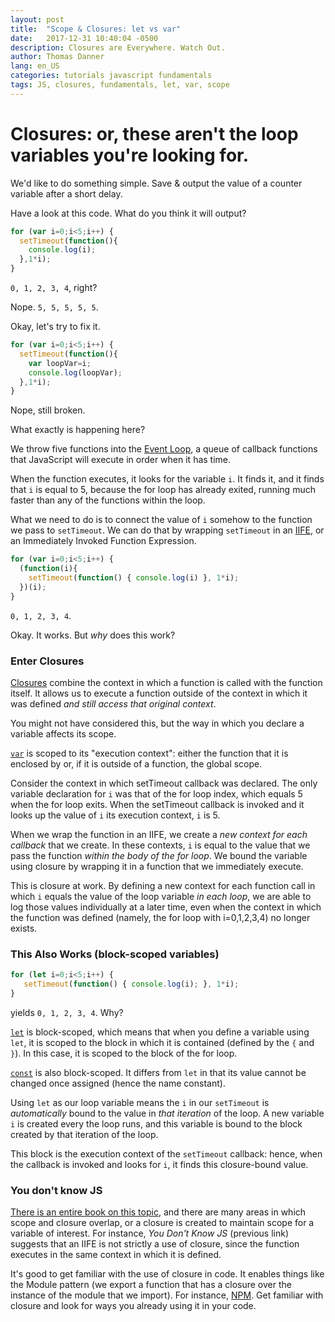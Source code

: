 ```yaml
---
layout: post
title:  "Scope & Closures: let vs var"
date:   2017-12-31 10:40:04 -0500
description: Closures are Everywhere. Watch Out.
author: Thomas Danner
lang: en_US
categories: tutorials javascript fundamentals
tags: JS, closures, fundamentals, let, var, scope
---
```


# Closures: or, these aren't the loop variables you're looking for.

We'd like to do something simple. Save & output the value of a counter variable after a short delay.

Have a look at this code. What do you think it will output?

```javascript
for (var i=0;i<5;i++) {
  setTimeout(function(){
    console.log(i);
  },1*i);
}
```

`0, 1, 2, 3, 4`, right?

Nope. `5, 5, 5, 5, 5`.

Okay, let's try to fix it.

```javascript
for (var i=0;i<5;i++) {
  setTimeout(function(){
    var loopVar=i;
    console.log(loopVar);
  },1*i);
}
```

Nope, still broken.

What exactly is happening here?

We throw five functions into the [Event Loop](https://developer.mozilla.org/en-US/docs/Web/JavaScript/EventLoop), a queue of callback functions that JavaScript will execute in order when it has time.

When the function executes, it looks for the variable `i`. It finds it, and it finds that `i` is equal to 5, because the for loop has already exited, running much faster than any of the functions within the loop.

What we need to do is to connect the value of `i` somehow to the function we pass to `setTimeout`. We can do that by wrapping `setTimeout` in an [IIFE](https://developer.mozilla.org/en-US/docs/Glossary/IIFE), or an Immediately Invoked Function Expression.

```javascript
for (var i=0;i<5;i++) {
  (function(i){
    setTimeout(function() { console.log(i) }, 1*i);
  })(i);
}
```

`0, 1, 2, 3, 4`.

Okay. It works. But *why* does this work?

### Enter Closures

[Closures](https://developer.mozilla.org/en-US/docs/Web/JavaScript/Closures) combine the context in which a function is called with the function itself. It allows us to execute a function outside of the context in which it was defined *and still access that original context*.

You might not have considered this, but the way in which you declare a variable affects its scope.

[`var`](https://developer.mozilla.org/en-US/docs/Web/JavaScript/Reference/Statements/var) is scoped to its "execution context": either the function that it is enclosed by or, if it is outside of a function, the global scope.

Consider the context in which setTimeout callback was declared. The only variable declaration for `i` was that of the for loop index, which equals 5 when the for loop exits. When the setTimeout callback is invoked and it looks up the value of `i` its execution context, `i` is 5.

When we wrap the function in an IIFE, we create a *new context for each callback* that we create. In these contexts, `i` is equal to the value that we pass the function *within the body of the for loop*. We bound the variable using closure by wrapping it in a function that we immediately execute.

This is closure at work. By defining a new context for each function call in which `i` equals the value of the loop variable *in each loop*, we are able to log those values individually at a later time, even when the context in which the function was defined (namely, the for loop with i=0,1,2,3,4) no longer exists.

### This Also Works (block-scoped variables)

```javascript
for (let i=0;i<5;i++) {
   setTimeout(function() { console.log(i); }, 1*i);
}
```

yields `0, 1, 2, 3, 4`. Why?

[`let`](https://developer.mozilla.org/en-US/docs/Web/JavaScript/Reference/Statements/let) is block-scoped, which means that when you define a variable using `let`, it is scoped to the block in which it is contained (defined by the `{` and `}`). In this case, it is scoped to the block of the for loop.

[`const`](https://developer.mozilla.org/en-US/docs/Web/JavaScript/Reference/Statements/const) is also block-scoped. It differs from `let` in that its value cannot be changed once assigned (hence the name constant).

Using `let` as our loop variable means the `i` in our `setTimeout` is *automatically* bound to the value in *that iteration* of the loop. A new variable `i` is created every the loop runs, and this variable is bound to the block created by that iteration of the loop.

This block is the execution context of the `setTimeout` callback: hence, when the callback is invoked and looks for `i`, it finds this closure-bound value.

### You don't know JS

[There is an entire book on this topic](https://github.com/getify/You-Dont-Know-JS/tree/master/scope%20%26%20closures), and there are many areas in which scope and closure overlap, or a closure is created to maintain scope for a variable of interest. For instance, *You Don't Know JS* (previous link) suggests that an IIFE is not strictly a use of closure, since the function executes in the same context in which it is defined.

It's good to get familiar with the use of closure in code. It enables things like the Module pattern (we export a function that has a closure over the instance of the module that we import). For instance, [NPM](https://www.npmjs.com/). Get familiar with closure and look for ways you already using it in your code.
